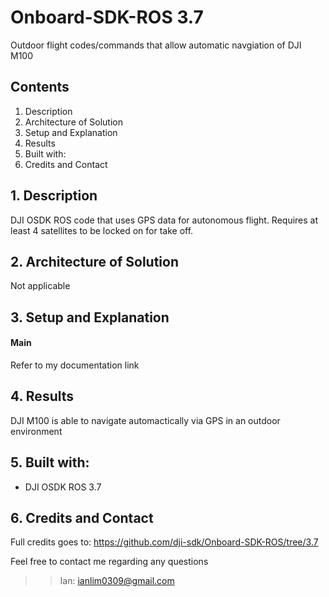 # Onboard-SDK-ROS 3.7
Outdoor flight codes/commands that allow automatic navgiation of DJI M100

## Contents
1. Description
2. Architecture of Solution
2. Setup and Explanation
3. Results
4. Built with:
5. Credits and Contact

## 1. Description
DJI OSDK ROS code that uses GPS data for autonomous flight. Requires at least 4 satellites to be locked on for take off.

## 2. Architecture of Solution
Not applicable

## 3. Setup and Explanation
#### Main
Refer to my documentation link

## 4. Results
DJI M100 is able to navigate automactically via GPS in an outdoor environment 

## 5. Built with:
- DJI OSDK ROS 3.7

## 6. Credits and Contact
Full credits goes to: https://github.com/dji-sdk/Onboard-SDK-ROS/tree/3.7

Feel free to contact me regarding any questions

>>Ian: ianlim0309@gmail.com
